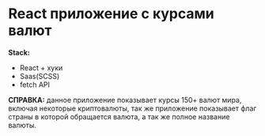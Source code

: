 # React приложение с курсами валют

**Stack:**
- React + хуки
- Saas(SCSS)
- fetch API

**СПРАВКА:** данное приложение показывает курсы 150+ валют мира, включая некоторые криптовалюты, так же приложение показывает флаг страны в которой обращается валюта, а так же полное название валюты.
